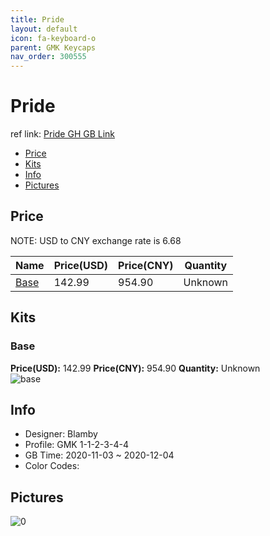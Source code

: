 ```yaml
---
title: Pride 
layout: default
icon: fa-keyboard-o
parent: GMK Keycaps
nav_order: 300555
---
```


# Pride 

ref link: [Pride GH GB Link](https://geekhack.org/index.php?topic=109403)

* [Price](#price)
* [Kits](#kits)
* [Info](#info)
* [Pictures](#pictures)

## Price

NOTE: USD to CNY exchange rate is 6.68

| Name          | Price(USD)   |  Price(CNY) | Quantity |
| ------------- | ------------ |  ---------- | -------- |
|[Base](#base)|142.99|954.90|Unknown|

## Kits
### Base  
**Price(USD):** 142.99	**Price(CNY):** 954.90	**Quantity:** Unknown  
<img src="{{ 'assets/images/gmk-keycaps/Pride/kits_pics/base.png' | relative_url }}" alt="base" class="image featured">

## Info
* Designer: Blamby  
* Profile: GMK 1-1-2-3-4-4  
* GB Time: 2020-11-03 ~ 2020-12-04  
* Color Codes:  

## Pictures  
<img src="{{ 'assets/images/gmk-keycaps/Pride/rendering_pics/0.png' | relative_url }}" alt="0" class="image featured">
